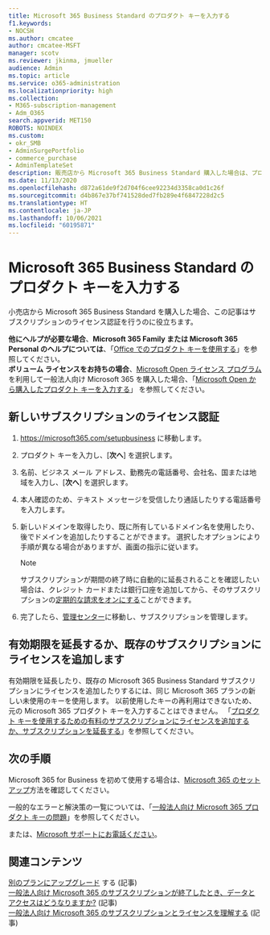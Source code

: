 ```yaml
---
title: Microsoft 365 Business Standard のプロダクト キーを入力する
f1.keywords:
- NOCSH
ms.author: cmcatee
author: cmcatee-MSFT
manager: scotv
ms.reviewer: jkinma, jmueller
audience: Admin
ms.topic: article
ms.service: o365-administration
ms.localizationpriority: high
ms.collection:
- M365-subscription-management
- Adm_O365
search.appverid: MET150
ROBOTS: NOINDEX
ms.custom:
- okr_SMB
- AdminSurgePortfolio
- commerce_purchase
- AdminTemplateSet
description: 販売店から Microsoft 365 Business Standard 購入した場合は、プロダクト キーを引き換え、サブスクリプションをアクティブ化する方法を説明します。
ms.date: 11/13/2020
ms.openlocfilehash: d872a61de9f2d704f6cee92234d3358ca0d1c26f
ms.sourcegitcommit: d4b867e37bf741528ded7fb289e4f6847228d2c5
ms.translationtype: HT
ms.contentlocale: ja-JP
ms.lasthandoff: 10/06/2021
ms.locfileid: "60195871"
---
```

# <a name="enter-your-product-key-for-microsoft-365-business-standard"></a>Microsoft 365 Business Standard のプロダクト キーを入力する

小売店から Microsoft 365 Business Standard を購入した場合、この記事はサブスクリプションのライセンス認証を行うのに役立ちます。
  
 **他にヘルプが必要な場合**、**Microsoft 365 Family または Microsoft 365 Personal のヘルプについては**、「[Office でのプロダクト キーを使用する](https://support.microsoft.com/office/12a5763a-d45c-4685-8c95-a44500213759.aspx)」を参照してください。  
 **ボリューム ライセンスをお持ちの場合**、[Microsoft Open ライセンス プログラム](https://go.microsoft.com/fwlink/p/?LinkID=613298)を利用して一般法人向け Microsoft 365 を購入した場合、「[Microsoft Open から購入したプロダクト キーを入力する](purchases-from-microsoft-open.md)」 を参照してください。
  
## <a name="activate-a-new-subscription"></a>新しいサブスクリプションのライセンス認証

1. <a href="https://go.microsoft.com/fwlink/p/?LinkId=839911" target="_blank">https://microsoft365.com/setupbusiness</a> に移動します。

2. プロダクト キーを入力し、[**次へ**] を選択します。

3. 名前、ビジネス メール アドレス、勤務先の電話番号、会社名、国または地域を入力し、[**次へ**] を選択します。

4. 本人確認のため、テキスト メッセージを受信したり通話したりする電話番号を入力します。

5. 新しいドメインを取得したり、既に所有しているドメイン名を使用したり、後でドメインを追加したりすることができます。 選択したオプションにより手順が異なる場合がありますが、画面の指示に従います。

    > [!NOTE]
    > サブスクリプションが期間の終了時に自動的に延長されることを確認したい場合は、クレジット カードまたは銀行口座を追加してから、そのサブスクリプションの[定期的な請求をオンにする](subscriptions/renew-your-subscription.md#turn-recurring-billing-off-or-on)ことができます。

6. 完了したら、<a href="https://go.microsoft.com/fwlink/p/?linkid=2024339" target="_blank">管理センター</a>に移動し、サブスクリプションを管理します。

## <a name="extend-the-expiration-date-or-add-a-license-to-an-existing-subscription"></a>有効期限を延長するか、既存のサブスクリプションにライセンスを追加します

有効期限を延長したり、既存の Microsoft 365 Business Standard サブスクリプションにライセンスを追加したりするには、同じ Microsoft 365 プランの新しい未使用のキーを使用します。 以前使用したキーの再利用はできないため、元の Microsoft 365 プロダクト キーを入力することはできません。 「[プロダクト キーを使用するための有料のサブスクリプションにライセンスを追加するか、サブスクリプションを延長する](licenses/add-licenses-using-product-key.md)」を参照してください。

## <a name="next-steps"></a>次の手順

Microsoft 365 for Business を初めて使用する場合は、[Microsoft 365 のセットアップ](../admin/setup/setup.md)方法を確認してください。

一般的なエラーと解決策の一覧については、「[一般法人向け Microsoft 365 プロダクト キーの問題](product-key-errors-and-solutions.md)」を参照してください。
  
または、[Microsoft サポートにお電話ください](../business-video/get-help-support.md)。

## <a name="related-content"></a>関連コンテンツ

[別のプランにアップグレード](./subscriptions/upgrade-to-different-plan.md) する (記事)\
[一般法人向け Microsoft 365 のサブスクリプションが終了したとき、データとアクセスはどうなりますか?](./subscriptions/what-if-my-subscription-expires.md) (記事)\
[一般法人向け Microsoft 365 のサブスクリプションとライセンスを理解する](./licenses/subscriptions-and-licenses.md) (記事)
